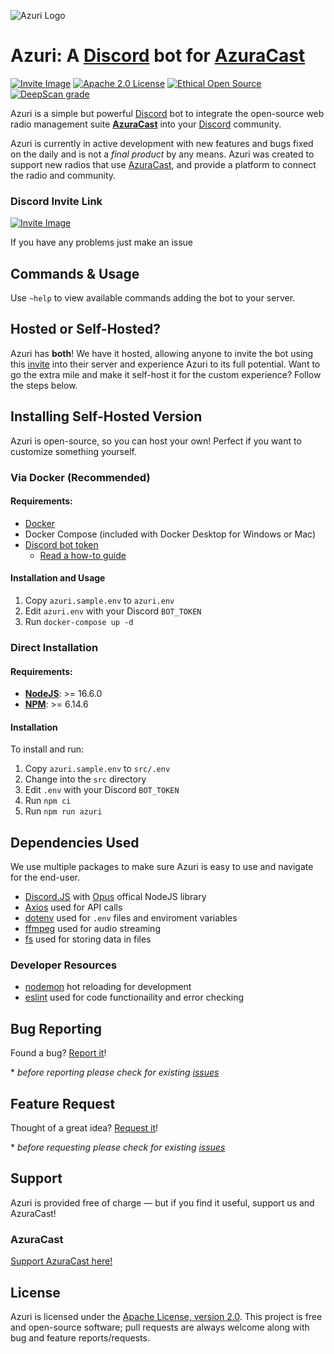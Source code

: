 [azuracast]: (https://www.azuracast.com/)
[discord]: (https://discord.com)

![Azuri Logo](https://cdn.discordapp.com/attachments/774409028020338718/883257384187863050/Azuri_Icon.png)

# Azuri: A [Discord] bot for [AzuraCast]

<!--[![Build Status](https://travis-ci.com/NinjaLabs-Dev/Azuri.svg?branch=master)](https://travis-ci.com/NinjaLabs-Dev/Azuri)-->

[![Invite Image](https://img.shields.io/badge/Invite-Invite%20the%20bot-blue)](https://discord.com/api/oauth2/authorize?client_id=814434268762603551&permissions=0&scope=bot)
[![Apache 2.0 License](https://img.shields.io/github/license/azuracast/azuracast.svg)]()
[![Ethical Open Source](https://img.shields.io/badge/open-ethical-%234baaaa)](https://ethicalsource.dev/definition/)
[![DeepScan grade](https://deepscan.io/api/teams/11651/projects/14572/branches/274342/badge/grade.svg)](https://deepscan.io/dashboard#view=project&tid=11651&pid=14572&bid=274342)

<!--[![Twitter Follow](https://img.shields.io/twitter/follow/AzuriApp.svg?style=social&label=Follow)](https://twitter.com/AzuriApp)-->

Azuri is a simple but powerful [Discord](https://discord.com/) bot to integrate the open-source web radio management suite **[AzuraCast](https://azuracast.com)** into your [Discord] community.

<!-- remove overview photo since it is dead
![Overview Photos](https://i.ninjalabs.dev/0pds770.png)
-->

Azuri is currently in active development with new features and bugs fixed on the daily and is not a _final product_ by any means. Azuri was created to support new radios that use [AzuraCast], and provide a platform to connect the radio and community.

### Discord Invite Link

[![Invite Image](https://img.shields.io/badge/Invite-Invite%20the%20bot-blue)](https://discord.com/api/oauth2/authorize?client_id=814434268762603551&permissions=0&scope=bot)

If you have any problems just make an issue

## Commands & Usage

Use `~help` to view available commands adding the bot to your server.

## Hosted or Self-Hosted?

Azuri has **both**! We have it hosted, allowing anyone to invite the bot using this [invite](https://discord.com/api/oauth2/authorize?client_id=814434268762603551&permissions=0&scope=bot) into their server and experience Azuri to its full potential. Want to go the extra mile and make it self-host it for the custom experience? Follow the steps below.

## Installing Self-Hosted Version

Azuri is open-source, so you can host your own! Perfect if you want to customize something yourself.

### Via Docker (Recommended)

#### Requirements:

- [Docker](https://www.docker.com/products/docker-desktop)
- Docker Compose (included with Docker Desktop for Windows or Mac)
- [Discord bot token](https://discord.com/developers/applications)
  - [Read a how-to guide](https://discordpy.readthedocs.io/en/latest/discord.html)

#### Installation and Usage

1.  Copy `azuri.sample.env` to `azuri.env`
2.  Edit `azuri.env` with your Discord `BOT_TOKEN`
3.  Run `docker-compose up -d`

### Direct Installation

#### Requirements:

- [**NodeJS**](https://nodejs.org/): >= 16.6.0
- [**NPM**](https://www.npmjs.com/get-npm): >= 6.14.6

#### Installation

To install and run:

1.  Copy `azuri.sample.env` to `src/.env`
2.  Change into the `src` directory
3.  Edit `.env` with your Discord `BOT_TOKEN`
4.  Run `npm ci`
5.  Run `npm run azuri`

## Dependencies Used

We use multiple packages to make sure Azuri is easy to use and navigate for the end-user.

- [Discord.JS](http://discord.js.org/) with [Opus](https://www.npmjs.com/package/@discordjs/opus) offical NodeJS library
- [Axios](https://www.npmjs.com/package/axios) used for API calls
- [dotenv](https://www.npmjs.com/package/dotenv) used for `.env` files and enviroment variables
- [ffmpeg](https://www.npmjs.com/package/ffmpeg-static) used for audio streaming
- [fs](https://www.npmjs.com/package/fs) used for storing data in files

### Developer Resources

- [nodemon](https://www.npmjs.com/package/nodemon) hot reloading for development
- [eslint](https://www.npmjs.com/package/eslint) used for code functionaility and error checking

## Bug Reporting

Found a bug? [Report it](https://github.com/TwixGamer00/Azuri/issues/new?assignees=&labels=bug&template=bug_report.md&title=%5BBUG%5D+)!

\* _before reporting please check for existing [issues](https://github.com/AzuraCast/Azuri/issues)_ <!-- and [Projects](https://github.com/AzuraCast/Azuri/projects)-->

## Feature Request

Thought of a great idea? [Request it](https://github.com/TwixGamer00/Azuri/issues/new?assignees=&labels=enhancement&template=feature_request.md&title=%5BFEATURE%5D)!

\* _before requesting please check for existing [issues](https://github.com/AzuraCast/Azuri/issues)_ <!-- and [Projects](https://github.com/AzuraCast/Azuri/projects)-->

## Support

Azuri is provided free of charge — but if you find it useful, support us and AzuraCast!



### AzuraCast

[Support AzuraCast here!](https://github.com/AzuraCast/AzuraCast/blob/master/README.md#support-azuracast-development)

## License

Azuri is licensed under the [Apache License, version 2.0](https://github.com/TwixGamer00/Azuri/blob/master/LICENSE). This project is free and open-source software; pull requests are always welcome along with bug and feature reports/requests.
